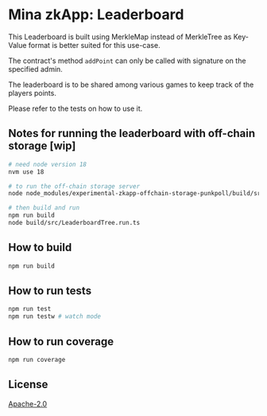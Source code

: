 # Mina zkApp: Leaderboard

This Leaderboard is built using MerkleMap instead of MerkleTree as Key-Value format is better suited for this use-case.

The contract's method `addPoint` can only be called with signature on the specified admin.

The leaderboard is to be shared among various games to keep track of the players points.

Please refer to the tests on how to use it.

## Notes for running the leaderboard with off-chain storage [wip]

```sh
# need node version 18
nvm use 18

# to run the off-chain storage server
node node_modules/experimental-zkapp-offchain-storage-punkpoll/build/src/storageServer.js

# then build and run
npm run build
node build/src/LeaderboardTree.run.ts
```

## How to build

```sh
npm run build
```

## How to run tests

```sh
npm run test
npm run testw # watch mode
```

## How to run coverage

```sh
npm run coverage
```

## License

[Apache-2.0](LICENSE)
